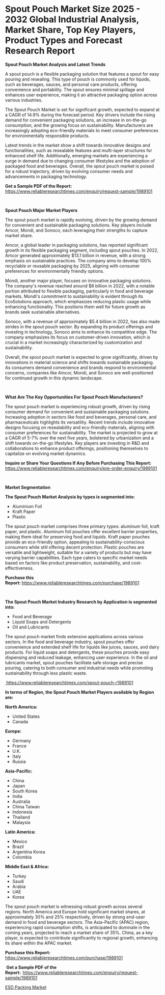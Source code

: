 <p><h1>Spout Pouch Market Size 2025 - 2032 Global Industrial Analysis, Market Share, Top Key Players, Product Types and Forecast Research Report</h1></p><p><strong>Spout Pouch Market Analysis and Latest Trends</strong></p>
<p><p>A spout pouch is a flexible packaging solution that features a spout for easy pouring and resealing. This type of pouch is commonly used for liquids, such as beverages, sauces, and personal care products, offering convenience and portability. The spout ensures minimal spillage and enhances user experience, making it an attractive packaging option across various industries.</p><p>The Spout Pouch Market is set for significant growth, expected to expand at a CAGR of 14.9% during the forecast period. Key drivers include the rising demand for convenient packaging solutions, an increase in on-the-go consumption, and the growing focus on sustainability. Manufacturers are increasingly adopting eco-friendly materials to meet consumer preferences for environmentally responsible products.</p><p>Latest trends in the market show a shift towards innovative designs and functionalities, such as resealable features and multi-layer structures for enhanced shelf life. Additionally, emerging markets are experiencing a surge in demand due to changing consumer lifestyles and the adoption of packaged food and beverages. Overall, the spout pouch market is poised for a robust trajectory, driven by evolving consumer needs and advancements in packaging technology.</p></p>
<p><strong>Get a Sample PDF of the Report:&nbsp;</strong> <a href="https://www.reliableresearchtimes.com/enquiry/request-sample/1989101?utm_campaign=3297&utm_medium=2&utm_source=Github&utm_content=ia&utm_term=08032025&utm_id=spout-pouch">https://www.reliableresearchtimes.com/enquiry/request-sample/1989101</a></p>
<p>&nbsp;</p>
<p><strong>Spout Pouch Major Market Players</strong></p>
<p><p>The spout pouch market is rapidly evolving, driven by the growing demand for convenient and sustainable packaging solutions. Key players include Amcor, Mondi, and Sonoco, each leveraging their strengths to capture market share.</p><p>Amcor, a global leader in packaging solutions, has reported significant growth in its flexible packaging segment, including spout pouches. In 2022, Amcor generated approximately $13.1 billion in revenue, with a strong emphasis on sustainable practices. The company aims to develop 100% recyclable or reusable packaging by 2025, aligning with consumer preferences for environmentally friendly options.</p><p>Mondi, another major player, focuses on innovative packaging solutions. The company's revenue reached around $8 billion in 2022, with a notable portion attributed to flexible packaging, particularly in food and beverage markets. Mondi's commitment to sustainability is evident through its EcoSolutions approach, which emphasizes reducing plastic usage while enhancing functionality. This positions them well for future growth as brands seek sustainable alternatives.</p><p>Sonoco, with a revenue of approximately $5.4 billion in 2022, has also made strides in the spout pouch sector. By expanding its product offerings and investing in technology, Sonoco aims to enhance its competitive edge. The company emphasizes its focus on customer-driven innovation, which is crucial in a market increasingly characterized by customization and sustainability.</p><p>Overall, the spout pouch market is expected to grow significantly, driven by innovations in material science and shifts towards sustainable packaging. As consumers demand convenience and brands respond to environmental concerns, companies like Amcor, Mondi, and Sonoco are well-positioned for continued growth in this dynamic landscape.</p></p>
<p>&nbsp;</p>
<p><strong>What Are The Key Opportunities For Spout Pouch Manufacturers?</strong></p>
<p><p>The spout pouch market is experiencing robust growth, driven by rising consumer demand for convenient and sustainable packaging solutions. Increasing adoption in sectors like food and beverages, personal care, and pharmaceuticals highlights its versatility. Recent trends include innovative designs focusing on resealability and eco-friendly materials, aligning with consumer preferences for sustainability. The market is projected to grow at a CAGR of 5-7% over the next five years, bolstered by urbanization and a shift towards on-the-go lifestyles. Key players are investing in R&D and collaborations to enhance product offerings, positioning themselves to capitalize on evolving market dynamics.</p></p>
<p><strong>Inquire or Share Your Questions If Any Before Purchasing This Report:</strong> <a href="https://www.reliableresearchtimes.com/enquiry/pre-order-enquiry/1989101?utm_campaign=3297&utm_medium=2&utm_source=Github&utm_content=ia&utm_term=08032025&utm_id=spout-pouch">https://www.reliableresearchtimes.com/enquiry/pre-order-enquiry/1989101</a></p>
<p>&nbsp;</p>
<p><strong>Market Segmentation</strong></p>
<p><strong>The Spout Pouch Market Analysis by types is segmented into:</strong></p>
<p><ul><li>Aluminium Foil</li><li>Kraft Paper</li><li>Plastic</li></ul></p>
<p><p>The spout pouch market comprises three primary types: aluminum foil, kraft paper, and plastic. Aluminum foil pouches offer excellent barrier properties, making them ideal for preserving food and liquids. Kraft paper pouches provide an eco-friendly option, appealing to sustainability-conscious consumers while still offering decent protection. Plastic pouches are versatile and lightweight, suitable for a variety of products but may have varying barrier capabilities. Each type caters to specific market needs based on factors like product preservation, sustainability, and cost-effectiveness.</p></p>
<p><strong>Purchase this Report:&nbsp;</strong><a href="https://www.reliableresearchtimes.com/purchase/1989101?utm_campaign=3297&utm_medium=2&utm_source=Github&utm_content=ia&utm_term=08032025&utm_id=spout-pouch">https://www.reliableresearchtimes.com/purchase/1989101</a></p>
<p>&nbsp;</p>
<p><strong>The Spout Pouch Market Industry Research by Application is segmented into:</strong></p>
<p><ul><li>Food and Beverage</li><li>Liquid Soaps and Detergents</li><li>Oil and Lubricants</li></ul></p>
<p><p>The spout pouch market finds extensive applications across various sectors. In the food and beverage industry, spout pouches offer convenience and extended shelf life for liquids like juices, sauces, and dairy products. For liquid soaps and detergents, these pouches provide easy dispensing and reduced leakage, enhancing user experience. In the oil and lubricants market, spout pouches facilitate safe storage and precise pouring, catering to both consumer and industrial needs while promoting sustainability through less plastic waste.</p></p>
<p><a href="https://www.reliableresearchtimes.com/spout-pouch-r1989101?utm_campaign=3297&utm_medium=2&utm_source=Github&utm_content=ia&utm_term=08032025&utm_id=spout-pouch">&nbsp;https://www.reliableresearchtimes.com/spout-pouch-r1989101</a></p>
<p><strong>In terms of Region, the Spout Pouch Market Players available by Region are:</strong></p>
<p>
    <p> <strong> North America: </strong>
        <ul>
            <li>United States</li>
            <li>Canada</li>
        </ul>
        </p> 
    <p> <strong> Europe: </strong>
        <ul>
            <li>Germany</li>
            <li>France</li>
            <li>U.K.</li>
            <li>Italy</li>
            <li>Russia</li>
        </ul>
        </p> 
    <p> <strong> Asia-Pacific: </strong>
        <ul>
            <li>China</li>
            <li>Japan</li>
            <li>South Korea</li>
            <li>India</li>
            <li>Australia</li>
            <li>China Taiwan</li>
            <li>Indonesia</li>
            <li>Thailand</li>
            <li>Malaysia</li>
        </ul>
        </p> 
    <p> <strong> Latin America: </strong>
        <ul>
            <li>Mexico</li>
            <li>Brazil</li>
            <li>Argentina Korea</li>
            <li>Colombia</li>
        </ul>
        </p> 
    <p> <strong> Middle East & Africa: </strong>
        <ul>
            <li>Turkey</li>
            <li>Saudi</li>
            <li>Arabia</li>
            <li>UAE</li>
            <li>Korea</li>
        </ul>
    </p>
    </p>
<p><p>The spout pouch market is witnessing robust growth across several regions. North America and Europe hold significant market shares, at approximately 30% and 25% respectively, driven by strong end-user demand in food and beverage sectors. The Asia-Pacific (APAC) region, experiencing rapid consumption shifts, is anticipated to dominate in the coming years, projected to reach a market share of 35%. China, as a key player, is expected to contribute significantly to regional growth, enhancing its share within the APAC market.</p></p>
<p><strong>Purchase this Report: </strong><a href="https://www.reliableresearchtimes.com/purchase/1989101?utm_campaign=3297&utm_medium=2&utm_source=Github&utm_content=ia&utm_term=08032025&utm_id=spout-pouch">https://www.reliableresearchtimes.com/purchase/1989101</a></p>
<p>&nbsp;<strong>Get a Sample PDF of the Report:&nbsp;&nbsp;</strong><a href="https://www.reliableresearchtimes.com/enquiry/request-sample/1989101?utm_campaign=3297&utm_medium=2&utm_source=Github&utm_content=ia&utm_term=08032025&utm_id=spout-pouch">https://www.reliableresearchtimes.com/enquiry/request-sample/1989101</a></p>
<p><strong></strong></p>
<p><p><a href="https://github.com/marteionun0/Market-Research-Report-List-1/blob/main/esd-packing-market.md?utm_campaign=3297&utm_medium=2&utm_source=Github&utm_content=ia&utm_term=08032025&utm_id=spout-pouch">ESD Packing Market</a></p></p>